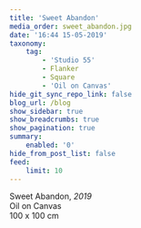 ```yaml
---
title: 'Sweet Abandon'
media_order: sweet_abandon.jpg
date: '16:44 15-05-2019'
taxonomy:
    tag:
        - 'Studio 55'
        - Flanker
        - Square
        - 'Oil on Canvas'
hide_git_sync_repo_link: false
blog_url: /blog
show_sidebar: true
show_breadcrumbs: true
show_pagination: true
summary:
    enabled: '0'
hide_from_post_list: false
feed:
    limit: 10
---
```


Sweet Abandon, _2019_  
Oil on Canvas  
100 x 100 cm
